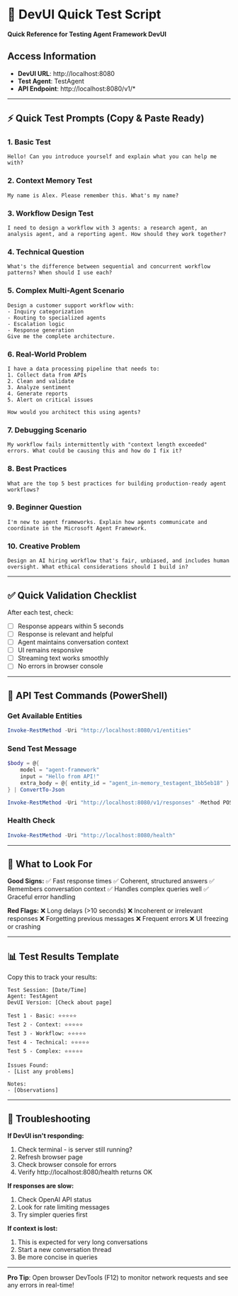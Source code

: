# 🚀 DevUI Quick Test Script
**Quick Reference for Testing Agent Framework DevUI**

## Access Information
- **DevUI URL**: http://localhost:8080
- **Test Agent**: TestAgent
- **API Endpoint**: http://localhost:8080/v1/*

---

## ⚡ Quick Test Prompts (Copy & Paste Ready)

### 1. Basic Test
```
Hello! Can you introduce yourself and explain what you can help me with?
```

### 2. Context Memory Test
```
My name is Alex. Please remember this. What's my name?
```

### 3. Workflow Design Test
```
I need to design a workflow with 3 agents: a research agent, an analysis agent, and a reporting agent. How should they work together?
```

### 4. Technical Question
```
What's the difference between sequential and concurrent workflow patterns? When should I use each?
```

### 5. Complex Multi-Agent Scenario
```
Design a customer support workflow with:
- Inquiry categorization
- Routing to specialized agents
- Escalation logic
- Response generation
Give me the complete architecture.
```

### 6. Real-World Problem
```
I have a data processing pipeline that needs to:
1. Collect data from APIs
2. Clean and validate
3. Analyze sentiment
4. Generate reports
5. Alert on critical issues

How would you architect this using agents?
```

### 7. Debugging Scenario
```
My workflow fails intermittently with "context length exceeded" errors. What could be causing this and how do I fix it?
```

### 8. Best Practices
```
What are the top 5 best practices for building production-ready agent workflows?
```

### 9. Beginner Question
```
I'm new to agent frameworks. Explain how agents communicate and coordinate in the Microsoft Agent Framework.
```

### 10. Creative Problem
```
Design an AI hiring workflow that's fair, unbiased, and includes human oversight. What ethical considerations should I build in?
```

---

## ✅ Quick Validation Checklist

After each test, check:
- [ ] Response appears within 5 seconds
- [ ] Response is relevant and helpful
- [ ] Agent maintains conversation context
- [ ] UI remains responsive
- [ ] Streaming text works smoothly
- [ ] No errors in browser console

---

## 🔧 API Test Commands (PowerShell)

### Get Available Entities
```powershell
Invoke-RestMethod -Uri "http://localhost:8080/v1/entities"
```

### Send Test Message
```powershell
$body = @{
    model = "agent-framework"
    input = "Hello from API!"
    extra_body = @{ entity_id = "agent_in-memory_testagent_1bb5eb18" }
} | ConvertTo-Json

Invoke-RestMethod -Uri "http://localhost:8080/v1/responses" -Method POST -Body $body -ContentType "application/json"
```

### Health Check
```powershell
Invoke-RestMethod -Uri "http://localhost:8080/health"
```

---

## 🎯 What to Look For

**Good Signs:**
✅ Fast response times
✅ Coherent, structured answers
✅ Remembers conversation context
✅ Handles complex queries well
✅ Graceful error handling

**Red Flags:**
❌ Long delays (>10 seconds)
❌ Incoherent or irrelevant responses
❌ Forgetting previous messages
❌ Frequent errors
❌ UI freezing or crashing

---

## 📊 Test Results Template

Copy this to track your results:

```
Test Session: [Date/Time]
Agent: TestAgent
DevUI Version: [Check about page]

Test 1 - Basic: ⭐⭐⭐⭐⭐
Test 2 - Context: ⭐⭐⭐⭐⭐
Test 3 - Workflow: ⭐⭐⭐⭐⭐
Test 4 - Technical: ⭐⭐⭐⭐⭐
Test 5 - Complex: ⭐⭐⭐⭐⭐

Issues Found:
- [List any problems]

Notes:
- [Observations]
```

---

## 🚨 Troubleshooting

**If DevUI isn't responding:**
1. Check terminal - is server still running?
2. Refresh browser page
3. Check browser console for errors
4. Verify http://localhost:8080/health returns OK

**If responses are slow:**
1. Check OpenAI API status
2. Look for rate limiting messages
3. Try simpler queries first

**If context is lost:**
1. This is expected for very long conversations
2. Start a new conversation thread
3. Be more concise in queries

---

**Pro Tip**: Open browser DevTools (F12) to monitor network requests and see any errors in real-time!
